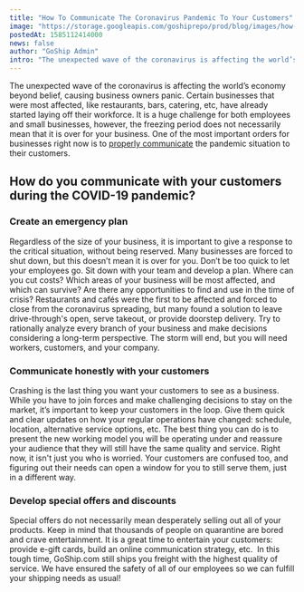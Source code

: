 ```yaml
---
title: "How To Communicate The Coronavirus Pandemic To Your Customers"
image: "https://storage.googleapis.com/goshiprepo/prod/blog/images/how-to-communicate-the-coronavirus-pandemic-to-your-customers.jpg"
postedAt: 1585112414000
news: false
author: "GoShip Admin"
intro: "The unexpected wave of the coronavirus is affecting the world’s economy beyond belief, causing business owners panic. Certain businesses that were most affected, like restaurants, bars, catering, etc, have already started laying off their workforce. It is a huge challenge for both employees and small businesses, however, the freezing period does not necessarily mean that it is over for your business. One of the most important orders for businesses right now is to properly communicate the pandemic situation "
---
```

The unexpected wave of the coronavirus is affecting the world’s economy beyond belief, causing business owners panic. Certain businesses that were most affected, like restaurants, bars, catering, etc, have already started laying off their workforce. It is a huge challenge for both employees and small businesses, however, the freezing period does not necessarily mean that it is over for your business. One of the most important orders for businesses right now is to [properly communicate](https://hbr.org/2020/03/communicating-through-the-coronavirus-crisis) the pandemic situation to their customers. 

How do you communicate with your customers during the COVID-19 pandemic?
------------------------------------------------------------------------

### Create an emergency plan 

Regardless of the size of your business, it is important to give a response to the critical situation, without being reserved. Many businesses are forced to shut down, but this doesn’t mean it is over for you. Don’t be too quick to let your employees go. Sit down with your team and develop a plan. Where can you cut costs? Which areas of your business will be most affected, and which can survive? Are there any opportunities to find and use in the time of crisis? Restaurants and cafés were the first to be affected and forced to close from the coronavirus spreading, but many found a solution to leave drive-through's open, serve takeout, or provide doorstep delivery. Try to rationally analyze every branch of your business and make decisions considering a long-term perspective. The storm will end, but you will need workers, customers, and your company. 

### Communicate honestly with your customers

Crashing is the last thing you want your customers to see as a business. While you have to join forces and make challenging decisions to stay on the market, it’s important to keep your customers in the loop. Give them quick and clear updates on how your regular operations have changed: schedule, location, alternative service options, etc. The best thing you can do is to present the new working model you will be operating under and reassure your audience that they will still have the same quality and service. Right now, it isn't just you who is worried. Your customers are confused too, and figuring out their needs can open a window for you to still serve them, just in a different way.

### Develop special offers and discounts

Special offers do not necessarily mean desperately selling out all of your products. Keep in mind that thousands of people on quarantine are bored and crave entertainment. It is a great time to entertain your customers: provide e-gift cards, build an online communication strategy, etc.  In this tough time, GoShip.com still ships you freight with the highest quality of service. We have ensured the safety of all of our employees so we can fulfill your shipping needs as usual!
